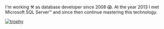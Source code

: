 I'm working ⚒ as database developer since 2008 😱. At the year 2013 I met Microsoft SQL Server™ and since then continue mastering this technology.

[![trophy](https://github-profile-trophy.vercel.app/?username=dkultasev&theme=onedark)](https://github.com/ryo-ma/github-profile-trophy)

<!--
**dkultasev/dkultasev** is a ✨ _special_ ✨ repository because its `README.md` (this file) appears on your GitHub profile.

Here are some ideas to get you started:

- 🔭 I’m currently working on ...
- 🌱 I’m currently learning ...
- 👯 I’m looking to collaborate on ...
- 🤔 I’m looking for help with ...
- 💬 Ask me about ...
- 📫 How to reach me: ...
- 😄 Pronouns: ...
- ⚡ Fun fact: ...
-->

